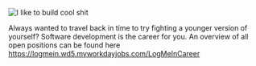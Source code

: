 ![I like to build cool shit](https://www.haarstudio-honicker.de/wp-content/uploads/2013/11/we-want-you-stellenanzeige.jpg)

Always wanted to travel back in time to try fighting a younger version of yourself? Software development is the career for you. An overview of all open positions can be found here https://logmein.wd5.myworkdayjobs.com/LogMeInCareer

<!--
**cschroeter/cschroeter** is a ✨ _special_ ✨ repository because its `README.md` (this file) appears on your GitHub profile.

Here are some ideas to get you started:

- 🔭 I’m currently working on ...
- 🌱 I’m currently learning ...
- 👯 I’m looking to collaborate on ...
- 🤔 I’m looking for help with ...
- 💬 Ask me about ...
- 📫 How to reach me: ...
- 😄 Pronouns: ...
- ⚡ Fun fact: ...
-->
